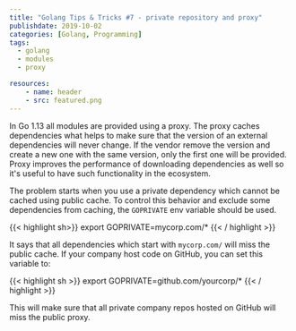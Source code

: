 ```yaml
---
title: "Golang Tips & Tricks #7 - private repository and proxy"
publishdate: 2019-10-02
categories: [Golang, Programming]
tags:
  - golang
  - modules
  - proxy

resources:
    - name: header
    - src: featured.png
---
```


In Go 1.13 all modules are provided using a proxy. The proxy caches dependencies what helps to make sure that the version of an external dependencies will never change. If the vendor remove the version and create a new one with the same version, only the first one will be provided.
Proxy improves the performance of downloading dependencies as well so it's useful to have such functionality in the ecosystem.

The problem starts when you use a private dependency which cannot be cached using public cache. To control this behavior and exclude some dependencies from caching, the `GOPRIVATE` env variable should be used.

{{< highlight sh>}}
export GOPRIVATE=mycorp.com/*
{{< / highlight >}}

It says that all dependencies which start with `mycorp.com/` will miss the public cache. If your company host code on GitHub, you can set this variable to:

{{< highlight sh >}}
export GOPRIVATE=github.com/yourcorp/*
{{< / highlight >}}

This will make sure that all private company repos hosted on GitHub will miss the public proxy.
